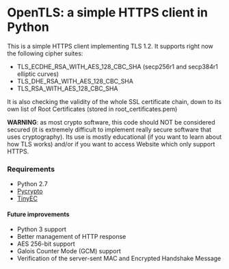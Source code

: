 # OpenTLS: a simple HTTPS client in Python

This is a simple HTTPS client implementing TLS 1.2. It supports right now the following cipher suites:

- TLS\_ECDHE\_RSA\_WITH\_AES\_128\_CBC\_SHA (secp256r1 and secp384r1 elliptic curves)
- TLS\_DHE\_RSA\_WITH\_AES\_128\_CBC\_SHA
- TLS\_RSA\_WITH\_AES\_128\_CBC\_SHA

It is also checking the validity of the whole SSL certificate chain, down to its own list of Root Certificates (stored in root_certificates.pem)

**WARNING**: as most crypto software, this code should NOT be considered secured (it is extremely difficult to implement really secure software that uses cryptography). Its use is mostly educational (if you want to learn about how TLS works) and/or if you want to access Website which only support HTTPS.

### Requirements

- Python 2.7
- [Pycrypto](https://www.dlitz.net/software/pycrypto/)
- [TinyEC](https://pypi.python.org/pypi/tinyec)

#### Future improvements

- Python 3 support
- Better management of HTTP response
- AES 256-bit support
- Galois Counter Mode (GCM) support
- Verification of the server-sent MAC and Encrypted Handshake Message
